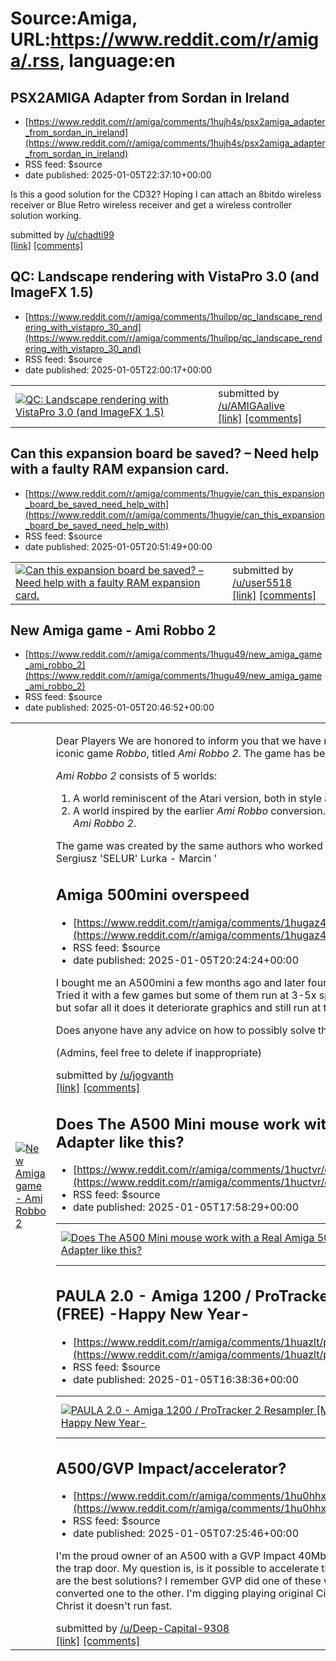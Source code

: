# Source:Amiga, URL:https://www.reddit.com/r/amiga/.rss, language:en

## PSX2AMIGA Adapter from Sordan in Ireland
 - [https://www.reddit.com/r/amiga/comments/1hujh4s/psx2amiga_adapter_from_sordan_in_ireland](https://www.reddit.com/r/amiga/comments/1hujh4s/psx2amiga_adapter_from_sordan_in_ireland)
 - RSS feed: $source
 - date published: 2025-01-05T22:37:10+00:00

<!-- SC_OFF --><div class="md"><p>Is this a good solution for the CD32? Hoping I can attach an 8bitdo wireless receiver or Blue Retro wireless receiver and get a wireless controller solution working.</p> </div><!-- SC_ON --> &#32; submitted by &#32; <a href="https://www.reddit.com/user/chadti99"> /u/chadti99 </a> <br/> <span><a href="https://www.reddit.com/r/amiga/comments/1hujh4s/psx2amiga_adapter_from_sordan_in_ireland/">[link]</a></span> &#32; <span><a href="https://www.reddit.com/r/amiga/comments/1hujh4s/psx2amiga_adapter_from_sordan_in_ireland/">[comments]</a></span>

## QC: Landscape rendering with VistaPro 3.0 (and ImageFX 1.5)
 - [https://www.reddit.com/r/amiga/comments/1huilpp/qc_landscape_rendering_with_vistapro_30_and](https://www.reddit.com/r/amiga/comments/1huilpp/qc_landscape_rendering_with_vistapro_30_and)
 - RSS feed: $source
 - date published: 2025-01-05T22:00:17+00:00

<table> <tr><td> <a href="https://www.reddit.com/r/amiga/comments/1huilpp/qc_landscape_rendering_with_vistapro_30_and/"> <img src="https://external-preview.redd.it/3bQqK9HTDmAsYbhhPGdqir4R2AhnkCOwXVgt85srLLc.jpg?width=320&amp;crop=smart&amp;auto=webp&amp;s=7603cb48a9260b89d29df89fcb9bda2c8bbffa96" alt="QC: Landscape rendering with VistaPro 3.0 (and ImageFX 1.5)" title="QC: Landscape rendering with VistaPro 3.0 (and ImageFX 1.5)" /> </a> </td><td> &#32; submitted by &#32; <a href="https://www.reddit.com/user/AMIGAalive"> /u/AMIGAalive </a> <br/> <span><a href="https://www.youtube.com/watch?v=FvgaRgp_IZo">[link]</a></span> &#32; <span><a href="https://www.reddit.com/r/amiga/comments/1huilpp/qc_landscape_rendering_with_vistapro_30_and/">[comments]</a></span> </td></tr></table>

## Can this expansion board be saved? – Need help with a faulty RAM expansion card.
 - [https://www.reddit.com/r/amiga/comments/1hugyie/can_this_expansion_board_be_saved_need_help_with](https://www.reddit.com/r/amiga/comments/1hugyie/can_this_expansion_board_be_saved_need_help_with)
 - RSS feed: $source
 - date published: 2025-01-05T20:51:49+00:00

<table> <tr><td> <a href="https://www.reddit.com/r/amiga/comments/1hugyie/can_this_expansion_board_be_saved_need_help_with/"> <img src="https://a.thumbs.redditmedia.com/_8XiT_stNkgpf5B3udMMtHdRPzNNNDlUK7qw0yAN3W0.jpg" alt="Can this expansion board be saved? – Need help with a faulty RAM expansion card." title="Can this expansion board be saved? – Need help with a faulty RAM expansion card." /> </a> </td><td> &#32; submitted by &#32; <a href="https://www.reddit.com/user/user5518"> /u/user5518 </a> <br/> <span><a href="https://www.reddit.com/gallery/1hugyie">[link]</a></span> &#32; <span><a href="https://www.reddit.com/r/amiga/comments/1hugyie/can_this_expansion_board_be_saved_need_help_with/">[comments]</a></span> </td></tr></table>

## New Amiga game - Ami Robbo 2
 - [https://www.reddit.com/r/amiga/comments/1hugu49/new_amiga_game_ami_robbo_2](https://www.reddit.com/r/amiga/comments/1hugu49/new_amiga_game_ami_robbo_2)
 - RSS feed: $source
 - date published: 2025-01-05T20:46:52+00:00

<table> <tr><td> <a href="https://www.reddit.com/r/amiga/comments/1hugu49/new_amiga_game_ami_robbo_2/"> <img src="https://b.thumbs.redditmedia.com/gNFVz-UnQn1l_etCje9JWJLN5WEmIdCqMlQAAlpLu3U.jpg" alt="New Amiga game - Ami Robbo 2" title="New Amiga game - Ami Robbo 2" /> </a> </td><td> <!-- SC_OFF --><div class="md"><p>Dear Players We are honored to inform you that we have released a new game, or rather, a conversion of the iconic game <em>Robbo</em>, titled <em>Ami Robbo 2</em>. The game has been released for the Amiga (3.5&quot; floppy disk).</p> <p><em>Ami Robbo 2</em> consists of 5 worlds:</p> <ol> <li>A world reminiscent of the Atari version, both in style and graphics.</li> <li>A world inspired by the earlier <em>Ami Robbo</em> conversion. 3, 4, 5. Completely new style and graphics, that is <em>Ami Robbo 2</em>.</li> </ol> <p>The game was created by the same authors who worked on <em>Ami HERO</em>: - Paweł &#39;TUKINEM&#39; Tukatsch - Sergiusz &#39;SELUR&#39; Lurka - Marcin &#39

## Amiga 500mini overspeed
 - [https://www.reddit.com/r/amiga/comments/1hugaz4/amiga_500mini_overspeed](https://www.reddit.com/r/amiga/comments/1hugaz4/amiga_500mini_overspeed)
 - RSS feed: $source
 - date published: 2025-01-05T20:24:24+00:00

<!-- SC_OFF --><div class="md"><p>I bought me an A500mini a few months ago and later found out it can host original game formats on an USB. Tried it with a few games but some of them run at 3-5x speeds on it. I have tried fiddling around in the Setup, but sofar all it does it deteriorate graphics and still run at the same speed.</p> <p>Does anyone have any advice on how to possibly solve this?</p> <p>(Admins, feel free to delete if inappropriate)</p> </div><!-- SC_ON --> &#32; submitted by &#32; <a href="https://www.reddit.com/user/jogvanth"> /u/jogvanth </a> <br/> <span><a href="https://www.reddit.com/r/amiga/comments/1hugaz4/amiga_500mini_overspeed/">[link]</a></span> &#32; <span><a href="https://www.reddit.com/r/amiga/comments/1hugaz4/amiga_500mini_overspeed/">[comments]</a></span>

## Does The A500 Mini mouse work with a Real Amiga 500 using an USB Adapter like this?
 - [https://www.reddit.com/r/amiga/comments/1huctvr/does_the_a500_mini_mouse_work_with_a_real_amiga](https://www.reddit.com/r/amiga/comments/1huctvr/does_the_a500_mini_mouse_work_with_a_real_amiga)
 - RSS feed: $source
 - date published: 2025-01-05T17:58:29+00:00

<table> <tr><td> <a href="https://www.reddit.com/r/amiga/comments/1huctvr/does_the_a500_mini_mouse_work_with_a_real_amiga/"> <img src="https://preview.redd.it/sxjhmobds7be1.jpeg?width=640&amp;crop=smart&amp;auto=webp&amp;s=590b787b163effa06689fdd81de53cb25cbab86c" alt="Does The A500 Mini mouse work with a Real Amiga 500 using an USB Adapter like this?" title="Does The A500 Mini mouse work with a Real Amiga 500 using an USB Adapter like this?" /> </a> </td><td> &#32; submitted by &#32; <a href="https://www.reddit.com/user/ClothesNo6663"> /u/ClothesNo6663 </a> <br/> <span><a href="https://i.redd.it/sxjhmobds7be1.jpeg">[link]</a></span> &#32; <span><a href="https://www.reddit.com/r/amiga/comments/1huctvr/does_the_a500_mini_mouse_work_with_a_real_amiga/">[comments]</a></span> </td></tr></table>

## PAULA 2.0 - Amiga 1200 / ProTracker 2 Resampler [Max for Live] (FREE) -Happy New Year-
 - [https://www.reddit.com/r/amiga/comments/1huazlt/paula_20_amiga_1200_protracker_2_resampler_max](https://www.reddit.com/r/amiga/comments/1huazlt/paula_20_amiga_1200_protracker_2_resampler_max)
 - RSS feed: $source
 - date published: 2025-01-05T16:38:36+00:00

<table> <tr><td> <a href="https://www.reddit.com/r/amiga/comments/1huazlt/paula_20_amiga_1200_protracker_2_resampler_max/"> <img src="https://preview.redd.it/ixo6upb3e7be1.png?width=640&amp;crop=smart&amp;auto=webp&amp;s=bf66ae2ced15bc463bce2c92e6d64827eb7848de" alt=" PAULA 2.0 - Amiga 1200 / ProTracker 2 Resampler [Max for Live] (FREE) -Happy New Year- " title=" PAULA 2.0 - Amiga 1200 / ProTracker 2 Resampler [Max for Live] (FREE) -Happy New Year- " /> </a> </td><td> &#32; submitted by &#32; <a href="https://www.reddit.com/user/DigitalShrine"> /u/DigitalShrine </a> <br/> <span><a href="https://i.redd.it/ixo6upb3e7be1.png">[link]</a></span> &#32; <span><a href="https://www.reddit.com/r/amiga/comments/1huazlt/paula_20_amiga_1200_protracker_2_resampler_max/">[comments]</a></span> </td></tr></table>

## A500/GVP Impact/accelerator?
 - [https://www.reddit.com/r/amiga/comments/1hu0hhx/a500gvp_impactaccelerator](https://www.reddit.com/r/amiga/comments/1hu0hhx/a500gvp_impactaccelerator)
 - RSS feed: $source
 - date published: 2025-01-05T07:25:46+00:00

<!-- SC_OFF --><div class="md"><p>I&#39;m the proud owner of an A500 with a GVP Impact 40Mb hard drive with 2Mb of RAM in it. An extra 0.5 Mb in the trap door. My question is, is it possible to accelerate this while still using the 2Mb RAM in the GVP? What are the best solutions? I remember GVP did one of these with a 68030 in it but I&#39;d guess they can&#39;t be converted one to the other. I&#39;m digging playing original Civilization and messing around on Workbench but by Christ it doesn&#39;t run fast.</p> </div><!-- SC_ON --> &#32; submitted by &#32; <a href="https://www.reddit.com/user/Deep-Capital-9308"> /u/Deep-Capital-9308 </a> <br/> <span><a href="https://www.reddit.com/r/amiga/comments/1hu0hhx/a500gvp_impactaccelerator/">[link]</a></span> &#32; <span><a href="https://www.reddit.com/r/amiga/comments/1hu0hhx/a500gvp_impactaccelerator/">[comments]</a></span>

